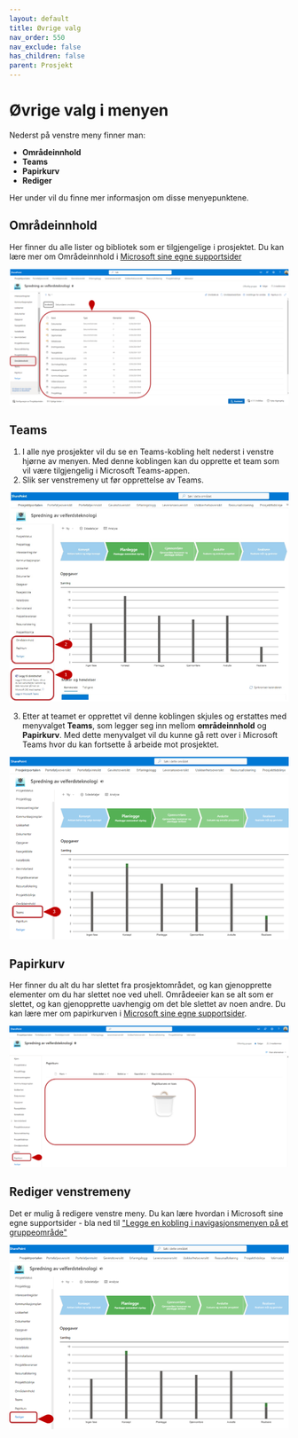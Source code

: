 ```yaml
---
layout: default
title: Øvrige valg
nav_order: 550
nav_exclude: false
has_children: false
parent: Prosjekt
---
```



# Øvrige valg i menyen

Nederst på venstre meny finner man:

- **Områdeinnhold**
- **Teams**
- **Papirkurv**
- **Rediger** 

Her under vil du finne mer informasjon om disse menyepunktene.

## Områdeinnhold

Her finner du alle lister og bibliotek som er tilgjengelige i prosjektet. 
Du kan lære mer om Områdeinnhold i [Microsoft sine egne supportsider](https://support.microsoft.com/nb-no/office/sharepoint-omr%C3%A5deinnholdssiden-ba495c1e-00f4-475d-97c7-b518d546566b)

![](./media/5.5-OvrigeValg-Omradeinnhold.png)

##  Teams  

1. I alle nye prosjekter vil du se en Teams-kobling helt nederst i venstre hjørne av menyen. Med denne koblingen kan du opprette et
team som vil være tilgjengelig i Microsoft Teams-appen.
2. Slik ser venstremeny ut før opprettelse av Teams.

![](./media//5.5-OvrigeValg-TeamsFor.png)
     
3. Etter at teamet er opprettet vil denne koblingen skjules og erstattes med menyvalget **Teams**, som legger seg inn mellom **områdeinnhold** og **Papirkurv**. Med dette menyvalget vil du kunne gå rett over i Microsoft Teams hvor du kan fortsette å arbeide mot prosjektet.

![](./media//5.5-OvrigeValg-TeamsEtter.png)

## Papirkurv  
Her finner du alt du har slettet fra prosjektområdet, og kan
gjenopprette elementer om du har slettet noe ved uhell. Områdeeier kan se alt som er slettet, og kan gjenopprette uavhengig om det ble slettet av noen andre. Du kan lære mer om papirkurven i [Microsoft sine egne supportsider](https://support.office.com/nb-no/article/Behandle-papirkurven-for-et-SharePoint-omr%C3%A5de-8A6C2198-910E-42DC-9A9C-BC5BC4F327DA ).

![](./media//5.5-OvrigeValg-Papirkurv.png)


##  Rediger venstremeny
Det er mulig å redigere venstre meny. Du kan lære hvordan i Microsoft sine egne supportsider - bla ned til ["Legge en kobling i navigasjonsmenyen på et gruppeområde"](https://support.microsoft.com/nb-no/office/tilpasse-navigasjonen-p%C3%A5-sharepoint-omr%C3%A5det-3cd61ae7-a9ed-4e1e-bf6d-4655f0bf25ca)

![](./media//5.5-OvrigeValg-RedVenstMen.png)


